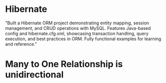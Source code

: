 # Hibernate
"Built a Hibernate ORM project demonstrating entity mapping, session management, and CRUD operations with MySQL. Features Java-based config and hibernate.cfg.xml, showcasing transaction handling, query execution, and best practices in ORM. Fully functional examples for learning and reference."
# Many to One Relationship is unidirectional
